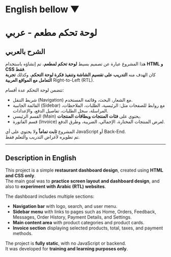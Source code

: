 # English bellow ▼
# لوحة تحكم مطعم - عربي

## الشرح بالعربي
هذا المشروع عبارة عن تصميم بسيط **لوحة تحكم لمطعم**، تم إنشاؤه باستخدام **HTML و CSS فقط**.  
كان الهدف منه **التدريب على تقسيم الشاشة وتنفيذ فكرة لوحة التحكم**، وكذلك **تجربة التعامل مع المواقع العربية** Right-to-Left (RTL).  

تتضمن لوحة التحكم عدة أقسام:
- شريط التنقل (Navigation) مع الشعار، البحث، وقائمة المستخدم.
- القائمة الجانبية (Sidebar) مع روابط للصفحات مثل: الرئيسية، الطلبات، الملاحظات، المراسلة، سجل الطلبات، تفاصيل الدفع، والإعدادات.
- القسم الرئيسي (Main) يحتوي على **فئات المنتجات وبطاقات المنتجات**.
- قسم الفاتورة (Invoice) لعرض المنتجات المختارة، الإجمالي، الضريبة، وطرق الدفع.

المشروع **ثابت تماماً** ولا يحتوي على أي JavaScript أو Back-End.  
تم تطويره لأغراض التدريب والتعلم فقط.

---

## Description in English
This project is a simple **restaurant dashboard design**, created using **HTML and CSS only**.  
The main goal was to **practice screen layout and dashboard design**, and also to **experiment with Arabic (RTL) websites**.

The dashboard includes multiple sections:
- **Navigation bar** with logo, search, and user menu.
- **Sidebar menu** with links to pages such as Home, Orders, Feedback, Messages, Order History, Payment Details, and Settings.
- **Main content area** with product categories and product cards.
- **Invoice section** displaying selected products, total, taxes, and payment methods.

The project is **fully static**, with no JavaScript or backend.  
It was developed for **training and learning purposes only**.
